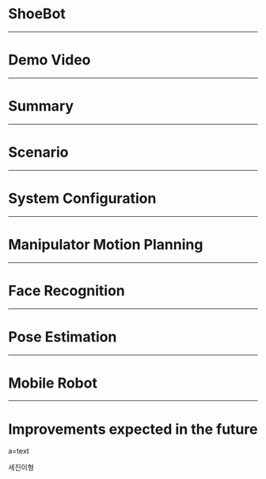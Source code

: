 # ShoeBot
-----------
# Demo Video
----
# Summary
----
# Scenario
----
# System Configuration
----
# Manipulator Motion Planning
----
# Face Recognition
----
# Pose Estimation
----
# Mobile Robot
-----
# Improvements expected in the future
a=text

세진이형
